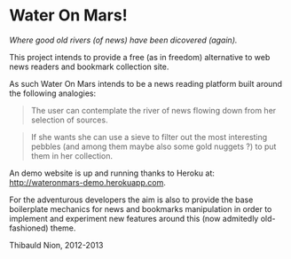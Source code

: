 Water On Mars!
==============

*Where good old rivers (of news) have been dicovered (again).*

This project intends to provide a free (as in freedom) alternative to
web news readers and bookmark collection site.

As such Water On Mars intends to be a news reading platform built around the following analogies:

> The user can contemplate the river of news flowing down from her selection of sources.

> If she wants she can use a sieve to filter out the most interesting pebbles (and among them maybe also some gold nuggets ?) to put them in her collection.

An demo website is up and running thanks to Heroku at: http://wateronmars-demo.herokuapp.com.

For the adventurous developers the aim is also to provide the base
boilerplate mechanics for news and bookmarks manipulation in order to
implement and experiment new features around this (now admitedly
old-fashioned) theme.

Thibauld Nion, 2012-2013

